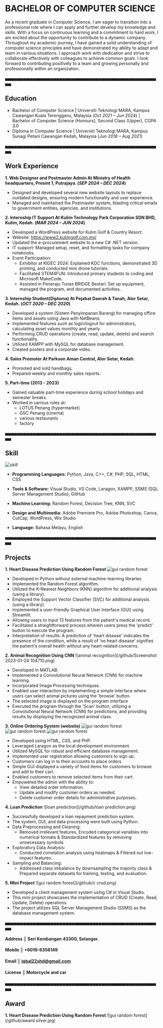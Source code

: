 # BACHELOR OF COMPUTER SCIENCE
As a recent graduate in Computer Science, I am eager to transition into a professional role where I can apply and further develop my knowledge and skills. With a focus on continuous learning and a commitment to hard work, I am excited about the opportunity to contribute to a dynamic company. Throughout my academic journey, I have gained a solid understanding of computer science principles and have demonstrated my ability to adapt and learn in various situations. I approach work with dedication and strive to collaborate effectively with colleagues to achieve common goals.
I look forward to contributing positively to a team and growing personally and professionally within an organization.

▄▄▄▄▄▄▄▄▄▄▄▄▄▄▄▄▄▄▄▄▄▄▄▄▄▄▄▄▄▄▄▄▄▄▄▄▄▄▄▄▄▄▄▄▄▄▄▄▄▄▄▄
## Education
- Bachelor of Computer Science | Universiti Teknologi MARA, Kampus Cawangan Kuala Terengganu, Malaysia (_Oct 2021 – Jun 2024_) | Bachelor of Computer Science (Honours), Second Class (Upper), CGPA 3.0
- Diploma in Computer Science	| Universiti Teknologi MARA, Kampus Sunagi Petani Cawangan Kedah, Malaysia (_Jun 2018 – Aug 2021_) 
          
▄▄▄▄▄▄▄▄▄▄▄▄▄▄▄▄▄▄▄▄▄▄▄▄▄▄▄▄▄▄▄▄▄▄▄▄▄▄▄▄▄▄▄▄▄▄▄▄▄▄▄▄
## Work Experience
**1. Web Designer and Postmaster Admin At Ministry of Health headquarters, Presint 1, Putrajaya. (_SEP 2024 – DEC 2024_)**
- Designed and developed several new website layouts to replace outdated designs, ensuring modern functionality and user experience.
- Managed and maintained the Postmaster system, blasting critical emails to government entities, agencies, and institutions.

**2. Internship IT Support At Kulim Technology Park Corporation SDN BHD, Kulim, Kedah. (_MAR 2024 – JUN 2024_)**
- Developed a WordPress website for Kulim Golf & Country Resort.
- Website: <a class="badge-base__link LI-simple-link" href="https://www2.kulimgolf.com.my/"> https://www2.kulimgolf.com.my/</a>
- Updated the e-procurement website to a new C# .NET version.
- IT support: Managed setup, reset, and formatting tasks for company notebooks.
- Event Participation:
  - Exhibitor at KIDEC 2024: Explained KDC functions, demonstrated 3D printing, and conducted mini drone tutorials.
  - Facilitated STEM4FUN: Introduced primary students to coding and Microsoft MakeCode.
  - Assisted in Peneraju Tunas BRIDGE Bestari: Set up equipment, managed the program, and documented activities.

**3. Internship Student(Diploma) At Pejabat Daerah & Tanah, Alor Setar, Kedah. (_OCT 2020 – DEC 2020_)**
- Developed a system (Sistem Penyimpanan Barang) for managing office items and assets using Java with NetBeans.
- Implemented features such as login/logout for administrators, calculating asset values monthly and yearly
- Performing CRUD operations (create, read, update, delete) and search functionality.
- Utilized XAMPP with MySQL for database management.
- Created posters and a corporate video.

**4. Sales Promoter At Parkson Aman Central, Alor Setar, Kedah.**
- Promoted and sold handbags.
- Prepared weekly and monthly sales reports.

**5. Part-time (2013 - 2023)**
- Gained valuable part-time experience during school holidays and semester breaks.
- Worked in various roles at:
   - LOTUS Penang (hypermarket)
   - GSC Penang (cinema)
   - various restaurants
   - factory

▄▄▄▄▄▄▄▄▄▄▄▄▄▄▄▄▄▄▄▄▄▄▄▄▄▄▄▄▄▄▄▄▄▄▄▄▄▄▄▄▄▄▄▄▄▄▄▄▄▄▄▄
## Skill
![skill](/github/skill.png)

- **Programming Languages:** Python, Java, C++, C#, PHP, SQL, HTML, CSS
- **Tools & Software:** Visual Studio, VS Code, Laragon, XAMPP, SSMS (SQL Server Management Studio), GitHub
- **Machine Learning:** Random Forest, Decision Tree, KNN, SVC
- **Design and Multimedia:** Adobe Premiere Pro, Adobe Photoshop, Canva, CutCap, WordPress, Wix Studio

- **Language:** Bahasa Melayu, English

▄▄▄▄▄▄▄▄▄▄▄▄▄▄▄▄▄▄▄▄▄▄▄▄▄▄▄▄▄▄▄▄▄▄▄▄▄▄▄▄▄▄▄▄▄▄▄▄▄▄▄▄
## Projects
**1. Heart Disease Prediction Using Random Forest**
![gui random forest](/github/rf.jpg)
- Developed in Python without external machine-learning libraries.
- Implemented the Random Forest algorithm.
- Utilized the K-Nearest Neighbors (KNN) algorithm for additional analysis (using a library).
- Employed the Support Vector Classifier (SVC) for additional analysis (using a library).
- Implemented a user-friendly Graphical User Interface (GUI) using Streamlit.
- Allowing users to input 13 features from the patient's medical record.
- Facilitated a straightforward process wherein users press the 'predict' button to execute the program.
- Interpretation of results: A prediction of 'heart disease' indicates the presence of the condition, while a result of 'no heart disease' signifies the patient's overall health without any heart-related concerns.

**2. Animal Recognition Using CNN**
![animal recognition](/github/Screenshot 2023-01-24 104710.png)
- Developed in MATLAB.
- Implemented a Convolutional Neural Network (CNN) for machine learning.
- Incorporated Image Processing techniques.
- Enabled user interaction by implementing a simple interface where users can select animal pictures using the 'browse' button.
- The selected image is displayed on the program interface
- Executed the program through the 'Scan' button, utilizing a Convolutional Neural Network (CNN) for predictions, and providing results by displaying the recognized animal class.

**3. Online Ordering System (website)**
![gui random forest](/github/rbs1.jpg)
![gui random forest](/github/rbs2.png)
![gui random forest](/github/rbs3.png)
- Developed using HTML, CSS, and PHP.
- Leveraged Laragon as the local development environment.
- Utilized MySQL for robust and efficient database management.
- Implemented user registration allowing customers to sign up.
- Customers can log in to their accounts to place orders.
- Simple GUI displayed a variety of food items for customers to browse and add to their cart.
- Enabled customers to remove selected items from their cart.
- Empowered the admin with the ability to:
  - View detailed order information.
  - Update and modify customer orders as needed.
  - Delete customer order details for administrative purposes.

**4. Loan Prediction**
![loan prediction](/github/loan prediction.png)
- Successfully developed a loan repayment prediction system.
- The system, GUI, and data processing were built using Python.
- Data Preprocessing and Cleaning:
  - Removed irrelevant features, Encoded categorical variables into numerical formats & Standardized features by removing unnecessary symbols
- Exploratory Data Analysis:
  - Conducted correlation analysis using heatmaps & Filtered out low-impact features.
- Sampling and Balancing:
  - Addressed class imbalance by downsampling the majority class & Prepared separate datasets for training, testing, and evaluation.

**5. Mini Project**
![gui random forest](/github/c crud.png)
- Developed a client management system using C# in Visual Studio.
- This mini project showcases the implementation of CRUD (Create, Read, Update, Delete) operations.
- The project utilizes SQL Server Management Studio (SSMS) as the database management system.

▄▄▄▄▄▄▄▄▄▄▄▄▄▄▄▄▄▄▄▄▄▄▄▄▄▄▄▄▄▄▄▄▄▄▄▄▄▄▄▄▄▄▄▄▄▄▄▄▄▄▄▄
#### Address ║ Seri Kembangan 43300, Selangor.
#### Mobile ║ +6019-6356149
#### Email ║ iqbal22shd@gmail.com
#### License ║ Motorcycle and car

▄▄▄▄▄▄▄▄▄▄▄▄▄▄▄▄▄▄▄▄▄▄▄▄▄▄▄▄▄▄▄▄▄▄▄▄▄▄▄▄▄▄▄▄▄▄▄▄▄▄▄▄
## Award
**1. Heart Disease Prediction Using Random Forest**
![gui random forest](/github/award silver.jpg)              

